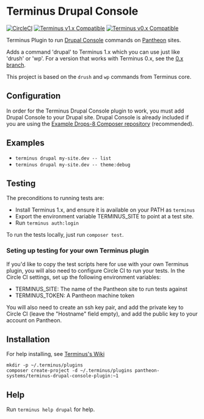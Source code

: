# Terminus Drupal Console

[![CircleCI](https://circleci.com/gh/pantheon-systems/terminus-drupal-console-plugin.svg?style=svg)](https://circleci.com/gh/pantheon-systems/terminus-drupal-console-plugin)
[![Terminus v1.x Compatible](https://img.shields.io/badge/terminus-v1.x-green.svg)](https://github.com/pantheon-systems/terminus-drupal-console-plugin/tree/1.x)
[![Terminus v0.x Compatible](https://img.shields.io/badge/terminus-v0.x-green.svg)](https://github.com/pantheon-systems/terminus-drupal-console-plugin/tree/0.x)

Terminus Plugin to run [Drupal Console](https://github.com/hechoendrupal/DrupalConsole) commands on [Pantheon](https://www.pantheon.io) sites.

Adds a command 'drupal' to Terminus 1.x which you can use just like 'drush' or 'wp'. For a version that works with Terminus 0.x, see the [0.x branch](https://github.com/pantheon-systems/terminus-drupal-console-plugin/tree/0.x).

This project is based on the `drush` and `wp` commands from Terminus core.

## Configuration

In order for the Terminus Drupal Console plugin to work, you must add Drupal Console to your Drupal site.  Drupal Console is already included if you are using the [Example Drops-8 Composer repository](https://github.com/pantheon-systems/example-drops-8-composer) (recommended).

## Examples
* `terminus drupal my-site.dev -- list`
* `terminus drupal my-site.dev -- theme:debug`

## Testing
The preconditions to running tests are:

- Install Terminus 1.x, and ensure it is available on your PATH as `terminus`
- Export the environment variable TERMINUS_SITE to point at a test site.
- Run `terminus auth:login`

To run the tests locally, just run `composer test`.

### Seting up testing for your own Terminus plugin

If you'd like to copy the test scripts here for use with your own Terminus plugin, you will also need to configure Circle CI to run your tests. In the Circle CI settings, set up the following environment variables:

- TERMINUS_SITE: The name of the Pantheon site to run tests against
- TERMINUS_TOKEN: A Pantheon machine token

You will also need to create an ssh key pair, and add the private key to Circle CI (leave the "Hostname" field empty), and add the public key to your account on Pantheon.

## Installation
For help installing, see [Terminus's Wiki](https://github.com/pantheon-systems/terminus/wiki/Plugins)
```
mkdir -p ~/.terminus/plugins
composer create-project -d ~/.terminus/plugins pantheon-systems/terminus-drupal-console-plugin:~1
```
## Help
Run `terminus help drupal` for help.
